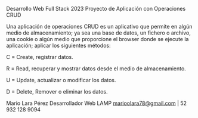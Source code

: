 Desarrollo Web Full Stack 2023
Proyecto de Aplicación con Operaciones CRUD

Una aplicación de operaciones CRUD es un aplicativo que permite en algún medio de almacenamiento; ya sea una base de datos, un fichero o archivo, una cookie o algún medio que proporcione el browser donde se ejecute la aplicación; aplicar los siguientes métodos:

C = Create, registrar datos.

R = Read, recuperar y mostrar datos desde el medio de almacenamiento.

U = Update, actualizar o modificar los datos.

D = Delete, Remover o eliminar los datos.

Mario Lara Pérez
Desarrollador Web LAMP
marioolara78@gmail.com | 52 932 128 9094